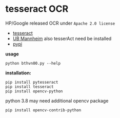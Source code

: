 # tesseract OCR

HP/Google released OCR under `Apache 2.0 license`

+ [tesseract](https://github.com/tesseract-ocr/tesseract)
+ [UB Mannheim](https://github.com/UB-Mannheim/tesseract/wiki)
  also tesserAct need be installed
+ [pypi](https://pypi.org/project/pytesseract/)

**usage**

```shell
python bthvn00.py --help
```

**installation:**

```shell
pip install pytesseract
pip install tesseract
pip install opencv-python
```

python 3.8 may need additional opencv package

```shell
pip install opencv-contrib-python
```
